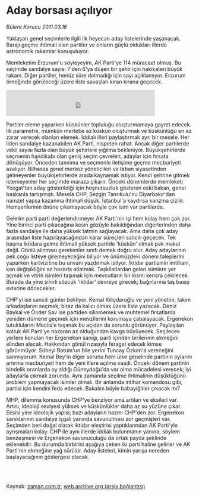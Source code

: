 # Aday borsası açılıyor

*Bülent Korucu 2011.03.16*

<td class="columnist-detail">
<p>Yaklaşan genel seçimlerle ilgili ilk heyecan aday listelerinde yaşanacak. Barajı geçme ihtimali olan partiler ve onların güçlü oldukları illerde astronomik rakamlar konuşuluyor.</p>
<p>
<div id="haberMetinDiv">
<p>Memleketim Erzurum'u söyleyeyim, AK Parti'ye 114 müracaat olmuş. Bu seçimde sandalye sayısı 7'den 6'ya düşen bir şehir için hakikaten büyük rakam. Diğer partiler, henüz süre dolmadığı için sayı açıklamıyor. Erzurum örneğinde görüleceği üzere liste savaşları kıran kırana geçecek.
<p>
<iframe frameborder="0" height="70" hspace="0" scrolling="no" src="http://web.archive.org/web/20110519120415if_/http://www.kure.tv/VideoEmbed?ID=86255" vspace="0" width="400"><p><a href="http://web.archive.org/web/20110519120415/http://www.kure.tv/haber/210-sesli-gazete/bulent-korucu-aday-borsasi-aciliyor/306-Bolum/86255/&amp;embeddedplayer=v1" rel="nofollow">Bülent Korucu - Aday borsası açılıyor</a></p></iframe>
<p>Partiler eleme yaparken küskünler topluluğu oluşturmamaya gayret edecek. İlk parametre, mümkün mertebe az küskün oluşturmak ve küskünlüğü en az zarar verecek olanları elemek. İddialı illeri paylaştırmak ayrı bir mesele. Her ilden sandalye kazanabilen AK Parti, nispeten rahat. Ancak diğer partilerde vekil sayısı fazla olan büyük şehirlere yığılma bekleniyor. Büyükşehirlerde seçmenin handikabı olan geniş seçim çevreleri, adaylar için fırsata dönüşüyor. Önceden tanınma ve seçmenle iletişime geçme mecburiyeti azalıyor. Bilhassa genel merkez yöneticileri ve taban siyasetinden gelmeyenler büyükşehirlerde arada kaynamak istiyor. Kendi şehrine gitmek istemeyenler her seçimde maraza çıkarır. Önceki dönemlerde memleketi Yozgat'tan aday gösterildiği için hoşnutsuzluk gösteren eski bakan, genel başkanla tartışmıştı. Mesela CHP, Sezgin Tanrıkulu'nu Diyarbakır'dan namzet yapsa kazanma ihtimali düşük. İstanbul'a kaydırsa karizma çizilir. Hemşerilerinin önüne çıkamayacak böyle çok isim var partilerde.
<p>Gelelim parti parti değerlendirmeye: AK Parti'nin işi hem kolay hem çok zor. Yine birinci parti çıkacağına kesin gözüyle bakıldığından diğerlerinden daha fazla sandalye ile daha yüksek tatmin sağlayacak. Ama daha çok aday arasından liste hazırlayacağından karar süreçleri sancılı geçecek. Tek başına iktidara gelme ihtimali yüksek partide 'küskün' olmak pek makul değil. Gönlü alınması gerekenler sınıfı demek doğru olur. Aday adaylarının pek çoğu listeye giremeyeceğini biliyor ve önümüzdeki dönem taleplerini yaparken kartvizitine bu unvanı yazdırmak istiyor. İktidar partisinin imtihanı, kan değişikliğini az hasarla atlatmak. Teşkilatlardan gelen isimlere yer açmak ve vitrin isimleri taşımak için mevcutların bir kısmı kenara çekilecek. Burada da yine sihirli sözcük 'iktidar' devreye girecek; bağırlarına taş basıp evlerine dönecekler.
<p>CHP'yi ise sancılı günler bekliyor. Kemal Kılıçdaroğlu ve yeni yönetim, takım arkadaşlarını seçmek; biraz da kalıcı olmak üzere liste yazacak. Deniz Baykal ve Önder Sav ise partiden silinmemek ve muhtemel fırsatlarda yeniden dümene geçmek için mevzilerini korumaya çabalayacak. Ergenekon tutuklularını Meclis'e taşımak bu açıdan da sorunlu görünüyor. Paylaşılan koltuk AK Parti'ye nazaran az olduğundan kavga büyüyecek. Seçilecek yerlere konulan her Ergenekon sanığı, parti içinden birilerinin ekmeğini elinden alacak. Hakkından gönül rızasıyla feragat edecek kimse görünmüyor. Süheyl Batum'un bile yerini Tuncay Özkan'a vereceğini sanmıyorum. Kemal Bey'in diğer sorunu hem ülke genelinde partinin oylarını artırma mecburiyeti hem de yeni illere açılma vaadi. Önceki dönem partinin bindelik oranlarda oy aldığı Güneydoğu'da var olma mücadelesi verecek; iyi adaylarla çıkmak zorunda. Aynı zamanda seçilme ihtimalinin düşüklüğünü problem yapmayacak isimler olmalı. Bir anlamda intihar komandosu gibi, partisi için kendini feda edecek. Bakalım böyle babayiğitler çıkacak mı?
<p>MHP, dilemma konusunda CHP'ye benziyor ama artıları ve eksileri var. Artısı, ideoloji seviyesi yüksek ve küskünlükler daha az su yüzüne çıkar. Eksisi yine ideolojik yapısı; bazı adayların hazmı CHP'den zor. Ergenekon sanıklarının sandalye işgali yanında savunulması zor geçmişleri var. Seçimden beri doğal olarak iktidar eleştirisi yaptıklarından AK Parti'yle ayrışmaları kolay. CHP ile aynı illerde iddialı bulunmanın yanına, söylem benzeşmesi ve Ergenekon savunuculuğu da ortak payda şeklinde eklenebilir. Bu durumda birbirini aşağıya çeken iki parti haline gelirler ve AK Parti'nin ekmeğine yağ sürülür. Aday listeleri, kimin yarışa nereden başlayacağının göstergesi olacak. </p></p></p></p></p></p></div>
</p>


<p><br>
		 </br></p></td>

Kaynak: [zaman.com.tr](http://zaman.com.tr/yazar.do?yazino=1108076), [web.archive.org (arşiv bağlantısı)](http://web.archive.org/web/20110519120415/http://zaman.com.tr:80/yazar.do?yazino=1108076)
